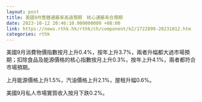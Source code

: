 ```yaml
---
layout: post
title: 美國9月整體通脹率高過預期　核心通脹率合預期
date: 2023-10-12 20:46:10.000000000 +08:00
link: https://news.rthk.hk/rthk/ch/component/k2/1722899-20231012.htm
categories: rthk
---
```


美國9月消費物價指數按月上升0.4%，按年上升3.7%，兩者升幅都大過市場預期；扣除食品及能源價格的核心指數按月上升0.3%，按年上升4.1%，兩者都符合市場預期。

上月能源價格上升1.5%，汽油價格上升2.1%，屋租升幅0.6%。

美國9月私人市場實質收入按月下跌0.2%。
